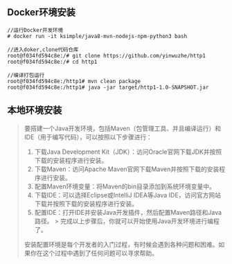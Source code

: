 ## Docker环境安装
```shell
//运行Docker开发环境
# docker run -it ksimple/java8-mvn-nodejs-npm-python3 bash

//进入doker,clone代码仓库
root@f034fd594c8e:/# git clone https://github.com/yinwuzhe/http1
root@f034fd594c8e:/# cd http1

//编译打包运行
root@f034fd594c8e:/http1# mvn clean package
root@f034fd594c8e:/http1# java -jar target/http1-1.0-SNAPSHOT.jar
```

## 本地环境安装
> 要搭建一个Java开发环境，包括Maven（包管理工具、并且编译运行）和IDE（用于编写代码），可以按照以下步骤进行：
>
> 1.  下载Java Development Kit（JDK）：访问Oracle官网下载JDK并按照下载的安装程序进行安装。
> 2.  下载Maven：访问Apache Maven官网下载Maven并按照下载的安装程序进行安装。
> 3.  配置Maven环境变量：将Maven的bin目录添加到系统环境变量中。
> 4.  下载IDE：可以选择Eclipse或IntelliJ IDEA等Java IDE，访问官方网站下载并按照下载的安装程序进行安装。
> 5.  配置IDE：打开IDE并安装Java开发插件，然后配置Maven路径和Java路径。
      >     完成以上步骤后，你就可以开始使用Java开发环境进行编程了。
>
> 安装配置环境是每个开发者的入门过程，有时候会遇到各种问题和困难。如果你在这个过程中遇到了任何问题可以寻求帮助。